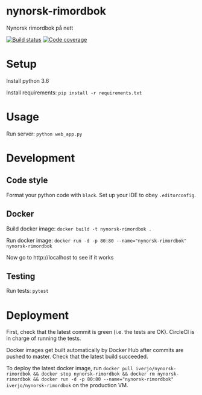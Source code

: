# nynorsk-rimordbok

Nynorsk rimordbok på nett

[![Build status](https://img.shields.io/circleci/project/github/iver56/nynorsk-rimordbok/master.svg)](https://circleci.com/gh/iver56/nynorsk-rimordbok) [![Code coverage](https://img.shields.io/codecov/c/github/iver56/nynorsk-rimordbok/master.svg)](https://codecov.io/gh/iver56/nynorsk-rimordbok)

# Setup

Install python 3.6

Install requirements: `pip install -r requirements.txt`

# Usage

Run server: `python web_app.py`

# Development

## Code style

Format your python code with `black`. Set up your IDE to obey `.editorconfig`.

## Docker

Build docker image: `docker build -t nynorsk-rimordbok .`

Run docker image: `docker run -d -p 80:80 --name="nynorsk-rimordbok" nynorsk-rimordbok`

Now go to http://localhost to see if it works

## Testing

Run tests: `pytest`

# Deployment

First, check that the latest commit is green (i.e. the tests are OK). CircleCI is in charge of running the tests.

Docker images get built automatically by Docker Hub after commits are pushed to master. Check that the latest build succeeded.

To deploy the latest docker image, run `docker pull iverjo/nynorsk-rimordbok && docker stop nynorsk-rimordbok && docker rm nynorsk-rimordbok && docker run -d -p 80:80 --name="nynorsk-rimordbok" iverjo/nynorsk-rimordbok` on the production VM.
